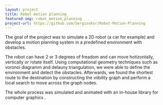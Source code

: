 ```yaml
---
layout: project
title: Robot motion planning 
featured-img: robot_motion_planning
project-url: https://github.com/SergiosKar/Robot-Motion-Planning
---
```


The goal of the project was to simulate a 2D robot (a car for example) and develop a motion planning system in a predefined environment with obstacles. 

The robot can have 2 or 3 degrees of freadom and can move hotizontally, vertically or rotate itself. Using computational geometry techniques such as voronoi diagramm and delauny triangulation, we were able to define the environment and detect the obstacles. Afterwards, we found the shortest route to the destination by constructing the viibility graph and perform a local search to move across the graph nodes.

The whole process was simulated and animated with an in-house library for computer graphics .